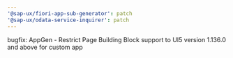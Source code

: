 ```yaml
---
'@sap-ux/fiori-app-sub-generator': patch
'@sap-ux/odata-service-inquirer': patch
---
```


bugfix: AppGen - Restrict Page Building Block support to UI5 version 1.136.0 and above for custom app
